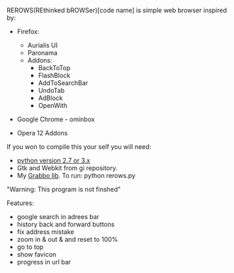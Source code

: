 REROWS(REthinked bROWSer)[code name] is simple web browser inspired by:
 *  Firefox:
    * Aurialis UI
    * Paronama
    * Addons:
        * BackToTop
        * FlashBlock
        * AddToSearchBar
        * UndoTab
        * AdBlock
        * OpenWith

 * Google Chrome - ominbox
 * Opera 12 Addons

If you won to compile this your self you will need:
- [python version 2.7 or 3.x](https://www.python.org/)
- Gtk and Webkit from gi repository.
- My [Grabbo lib](https://github.com/jeremi360/Grabbo).
To run: python rerows.py

"Warning: This program is not finshed"

Features:
* google search in adrees bar
* history back and forward buttons
* fix address mistake
* zoom in & out & and reset to 100%
* go to top
* show favicon
* progress in url bar